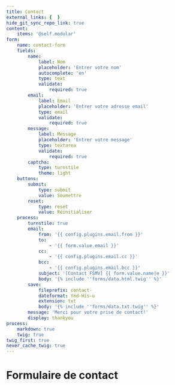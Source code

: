 ```yaml
---
title: Contact
external_links: {  }
hide_git_sync_repo_link: true
content:
    items: '@self.modular'
form:
    name: contact-form
    fields:
        name:
            label: Nom
            placeholder: 'Entrer votre nom'
            autocomplete: 'on'
            type: text
            validate:
                required: true
        email:
            label: Email
            placeholder: 'Entrer votre adresse email'
            type: email
            validate:
                required: true
        message:
            label: Message
            placeholder: 'Entrer votre message'
            type: textarea
            validate:
                required: true
        captcha:
            type: turnstile
            theme: light
    buttons:
        submit:
            type: submit
            value: Soumettre
        reset:
            type: reset
            value: Réinitialiser
    process:
        turnstile: true
        email:
            from: '{{ config.plugins.email.from }}'
            to:
                - '{{ form.value.email }}'
            cc:
                - '{{ config.plugins.email.cc }}'
            bcc:
                - '{{ config.plugins.email.bcc }}'
            subject: '[Contact FSMV] {{ form.value.name|e }}'
            body: '{% include ''forms/data.html.twig'' %}'
        save:
            fileprefix: contact-
            dateformat: Ymd-His-u
            extension: txt
            body: '{% include ''forms/data.txt.twig'' %}'
        message: 'Merci pour votre prise de contact!'
        display: thankyou
process:
    markdown: true
    twig: true
twig_first: true
never_cache_twig: true
---
```


# Formulaire de contact


